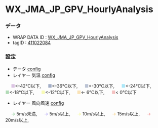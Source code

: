 # WX_JMA_JP_GPV_HourlyAnalysis

### データ
- WRAP DATA ID : [WX_JMA_JP_GPV_HourlyAnalysis](https://goo.gl/df5Frm)
- tagID : [411022084](http://data-catalog.wni.co.jp/data_catalog/view.cgi?tagid=400210651)


### 設定
- データ [config](./pri/conf/data/WX_JMA_JP_GPV_HourlyAnalysis.json)
- レイヤー 気温 [config](./pri/conf/layer/WX_JMA_JP_GPV_HourlyAnalysis_TmpFill.json)

　<span style="color: rgba(186, 137, 201, 0.5);"> ■</span><-42℃以下,
　<span style="color: rgba( 68,  91, 142, 0.5);"> ■</span><-36℃以下,
　<span style="color: rgba(120, 135, 170, 0.5);"> ■</span><-30℃以下,
　<span style="color: rgba( 89, 210, 244, 0.5);"> ■</span><-24℃以下,
　<span style="color: rgba(  5, 142,  23, 0.3);"> ■</span><-18℃以下,
　<span style="color: rgba(237, 248,  17, 0.3);"> ■</span><-12℃以下,
　<span style="color: rgba(244, 170,  24, 0.3);"> ■</span><- 6℃以下,
　<span style="color: rgba(229,  59,  58, 0.3);"> ■</span><  0℃以下 

- レイヤー 風向風速 [config](./pri/conf/layer/WX_JMA_JP_GPV_HourlyAnalysis_GridArrow.json )

　<span style="color: rgba(  5,142, 23,0.7);"> →</span> 5m/s未満,
　<span style="color: rgba(103, 79,237,0.7);"> →</span> 5m/s以上,
　<span style="color: rgba(237,248, 17,0.7);"> →</span> 10m/s以上,
　<span style="color: rgba(244,170, 24,0.7);"> →</span> 15m/s以上,
　<span style="color: rgba(229, 59, 58,0.7);"> →</span> 20m/s以上,


